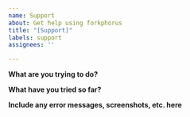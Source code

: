 ```yaml
---
name: Support
about: Get help using forkphorus
title: "[Support]"
labels: support
assignees: ''

---
```


**What are you trying to do?**


**What have you tried so far?**
<!---tell what have you done so far--->

**Include any error messages, screenshots, etc. here**
